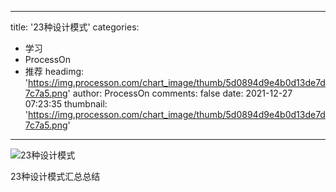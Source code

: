 
---
title: '23种设计模式'
categories: 
 - 学习
 - ProcessOn
 - 推荐
headimg: 'https://img.processon.com/chart_image/thumb/5d0894d9e4b0d13de7d7c7a5.png'
author: ProcessOn
comments: false
date: 2021-12-27 07:23:35
thumbnail: 'https://img.processon.com/chart_image/thumb/5d0894d9e4b0d13de7d7c7a5.png'
---

<div>   
<img class="thumb" alt="23种设计模式" src="https://img.processon.com/chart_image/thumb/5d0894d9e4b0d13de7d7c7a5.png" referrerpolicy="no-referrer">
<p>23种设计模式汇总总结</p>  
</div>
            